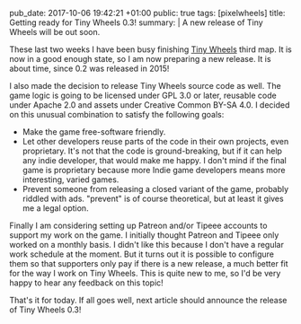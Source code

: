 pub_date: 2017-10-06 19:42:21 +01:00
public: true
tags: [pixelwheels]
title: Getting ready for Tiny Wheels 0.3!
summary: |
    A new release of Tiny Wheels will be out soon.

These last two weeks I have been busy finishing [Tiny Wheels][tw] third map. It is now in a good enough state, so I am now preparing a new release. It is about time, since 0.2 was released in 2015!

I also made the decision to release Tiny Wheels source code as well. The game logic is going to be licensed under GPL 3.0 or later, reusable code under Apache 2.0 and assets under Creative Common BY-SA 4.0. I decided on this unusual combination to satisfy the following goals:

- Make the game free-software friendly.
- Let other developers reuse parts of the code in their own projects, even proprietary. It's not that the code is ground-breaking, but if it can help any indie developer, that would make me happy. I don't mind if the final game is proprietary because more Indie game developers means more interesting, varied games.
- Prevent someone from releasing a closed variant of the game, probably riddled with ads. "prevent" is of course theoretical, but at least it gives me a legal option.

Finally I am considering setting up Patreon and/or Tipeee accounts to support my work on the game. I initially thought Patreon and Tipeee only worked on a monthly basis. I didn't like this because I don't have a regular work schedule at the moment. But it turns out it is possible to configure them so that supporters only pay if there is a new release, a much better fit for the way I work on Tiny Wheels. This is quite new to me, so I'd be very happy to hear any feedback on this topic!

That's it for today. If all goes well, next article should announce the release of Tiny Wheels 0.3!

[tw]: /projects/tinywheels
